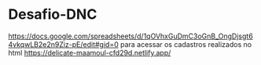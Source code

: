 # Desafio-DNC
https://docs.google.com/spreadsheets/d/1qOVhxGuDmC3oGnB_OngDjsgt64vkqwLB2e2n9Ziz-pE/edit#gid=0 para acessar os cadastros realizados no html
https://delicate-maamoul-cfd29d.netlify.app/
